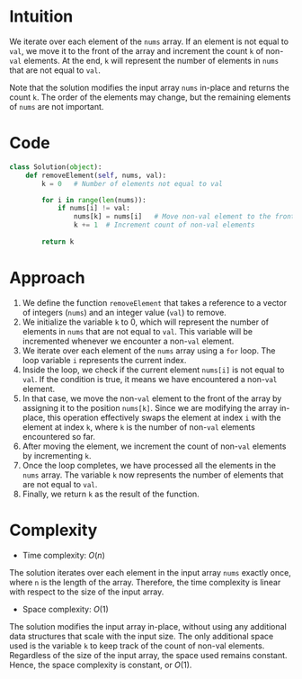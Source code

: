 # Intuition
<!-- Describe your first thoughts on how to solve this problem. -->
We iterate over each element of the `nums` array. If an element is not equal to `val`, we move it to the front of the array and increment the count `k` of non-`val` elements. At the end, `k` will represent the number of elements in `nums` that are not equal to `val`.

Note that the solution modifies the input array `nums` in-place and returns the count `k`. The order of the elements may change, but the remaining elements of `nums` are not important.

# Code
```py
class Solution(object):
    def removeElement(self, nums, val):
        k = 0   # Number of elements not equal to val

        for i in range(len(nums)):
            if nums[i] != val:
                nums[k] = nums[i]   # Move non-val element to the front
                k += 1  # Increment count of non-val elements
                
        return k
```

# Approach
<!-- Describe your approach to solving the problem. -->
1. We define the function `removeElement` that takes a reference to a vector of integers (`nums`) and an integer value (`val`) to remove.
2. We initialize the variable `k` to 0, which will represent the number of elements in `nums` that are not equal to `val`. This variable will be incremented whenever we encounter a non-`val` element.
3. We iterate over each element of the `nums` array using a `for` loop. The loop variable `i` represents the current index.
4. Inside the loop, we check if the current element `nums[i]` is not equal to `val`. If the condition is true, it means we have encountered a non-`val` element.
5. In that case, we move the non-`val` element to the front of the array by assigning it to the position `nums[k]`. Since we are modifying the array in-place, this operation effectively swaps the element at index `i` with the element at index `k`, where `k` is the number of non-`val` elements encountered so far.
6. After moving the element, we increment the count of non-`val` elements by incrementing `k`.
7. Once the loop completes, we have processed all the elements in the `nums` array. The variable `k` now represents the number of elements that are not equal to `val`.
8. Finally, we return `k` as the result of the function.

# Complexity
- Time complexity: $O(n)$
<!-- Add your time complexity here, e.g. $$O(n)$$ -->
The solution iterates over each element in the input array `nums` exactly once, where `n` is the length of the array. Therefore, the time complexity is linear with respect to the size of the input array.

- Space complexity: $O(1)$
<!-- Add your space complexity here, e.g. $$O(n)$$ -->
The solution modifies the input array in-place, without using any additional data structures that scale with the input size. The only additional space used is the variable `k` to keep track of the count of non-val elements. Regardless of the size of the input array, the space used remains constant. Hence, the space complexity is constant, or $O(1)$.